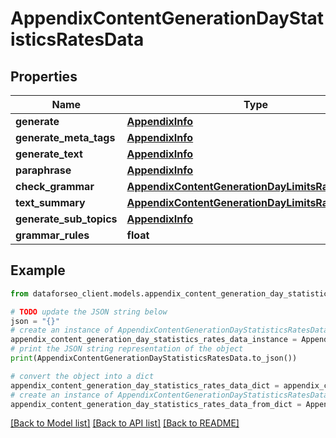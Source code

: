 # AppendixContentGenerationDayStatisticsRatesData


## Properties

Name | Type | Description | Notes
------------ | ------------- | ------------- | -------------
**generate** | [**AppendixInfo**](AppendixInfo.md) |  | [optional] 
**generate_meta_tags** | [**AppendixInfo**](AppendixInfo.md) |  | [optional] 
**generate_text** | [**AppendixInfo**](AppendixInfo.md) |  | [optional] 
**paraphrase** | [**AppendixInfo**](AppendixInfo.md) |  | [optional] 
**check_grammar** | [**AppendixContentGenerationDayLimitsRatesDataInfo**](AppendixContentGenerationDayLimitsRatesDataInfo.md) |  | [optional] 
**text_summary** | [**AppendixContentGenerationDayLimitsRatesDataInfo**](AppendixContentGenerationDayLimitsRatesDataInfo.md) |  | [optional] 
**generate_sub_topics** | [**AppendixInfo**](AppendixInfo.md) |  | [optional] 
**grammar_rules** | **float** |  | [optional] 

## Example

```python
from dataforseo_client.models.appendix_content_generation_day_statistics_rates_data import AppendixContentGenerationDayStatisticsRatesData

# TODO update the JSON string below
json = "{}"
# create an instance of AppendixContentGenerationDayStatisticsRatesData from a JSON string
appendix_content_generation_day_statistics_rates_data_instance = AppendixContentGenerationDayStatisticsRatesData.from_json(json)
# print the JSON string representation of the object
print(AppendixContentGenerationDayStatisticsRatesData.to_json())

# convert the object into a dict
appendix_content_generation_day_statistics_rates_data_dict = appendix_content_generation_day_statistics_rates_data_instance.to_dict()
# create an instance of AppendixContentGenerationDayStatisticsRatesData from a dict
appendix_content_generation_day_statistics_rates_data_from_dict = AppendixContentGenerationDayStatisticsRatesData.from_dict(appendix_content_generation_day_statistics_rates_data_dict)
```
[[Back to Model list]](../README.md#documentation-for-models) [[Back to API list]](../README.md#documentation-for-api-endpoints) [[Back to README]](../README.md)



